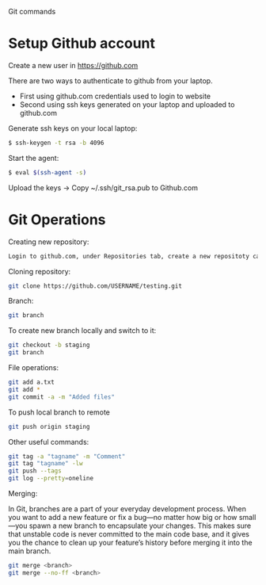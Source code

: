 
Git commands

Setup Github account
======

Create a new user in https://github.com

There are two ways to authenticate to github from your laptop.

  - First using github.com credentials used to login to website
  - Second using ssh keys generated on your laptop and uploaded to github.com

Generate ssh keys on your local laptop:
```sh
$ ssh-keygen -t rsa -b 4096
```
Start the agent:
```sh
$ eval $(ssh-agent -s)
```
Upload the keys -> Copy ~/.ssh/git_rsa.pub  to Github.com


Git Operations
======

Creating new repository:
```sh
Login to github.com, under Repositories tab, create a new repositoty called "testing"
```

Cloning repository:
```sh
git clone https://github.com/USERNAME/testing.git
```

Branch:
```sh
git branch
```
To create new branch locally and switch to it:
```sh
git checkout -b staging
git branch
```

File operations:
```sh
git add a.txt
git add *
git commit -a -m "Added files"
```

To push local branch to remote
```sh
git push origin staging
```

Other useful commands:
```sh
git tag -a "tagname" -m "Comment"
git tag "tagname" -lw
git push --tags
git log --pretty=oneline
```

Merging:

In Git, branches are a part of your everyday development process. When you want to add a new feature or fix a bug—no matter how big or how small—you spawn a new branch to encapsulate your changes. This makes sure that unstable code is never committed to the main code base, and it gives you the chance to clean up your feature’s history before merging it into the main branch.
```sh
git merge <branch>
git merge --no-ff <branch>
```

